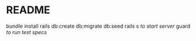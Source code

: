 # README

bundle install
rails db:create db:migrate db:seed
rails s *to start server*
guard *to run test specs*
